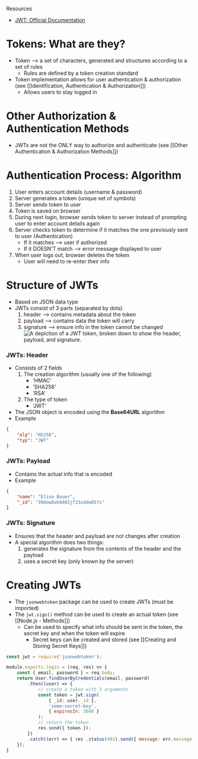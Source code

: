 Resources 
* [JWT: Official Documentation](https://jwt.io/)

# Tokens: What are they?
* Token --> a set of characters, generated and structures according to a set of rules 
	* Rules are defined by a token creation standard
* Token implementation allows for user authentication & authorization (see [[Identification, Authentication & Authorization]])
	* Allows users to stay logged in

# Other Authorization & Authentication Methods
* JWTs are not the ONLY way to authorize and authenticate (see [[Other Authentication & Authorization Methods]])

# Authentication Process: Algorithm
1) User enters account details (username & password)
2) Server generates a token (unique set of symbols)
3) Server sends token to user
4) Token is saved on browser
5) During next login, browser sends token to server instead of prompting user to enter account details again
6) Server checks token to determine if it matches the one previously sent to user (Authentication)
	* If it matches --> user if authorized
	* If it DOESN'T match --> error message displayed to user
7) When user logs out, browser deletes the token 
	* User will need to re-enter their info

# Structure of JWTs
* Based on JSON data type 
* JWTs consist of 3 parts (separated by dots)
	1) header --> contains metadata about the token
	2) payload --> contains data the token will carry 
	3) signature --> ensure info in the token cannot be changed
![A depiction of a JWT token, broken down to show the header, payload, and signature.](https://practicum-content.s3.us-west-1.amazonaws.com/resources/moved_Artboard_1_1601294494.png)

### JWTs: Header
* Consists of 2 fields
	1) The creation algorithm (usually one of the following)
		* 'HMAC'
		* 'SHA256' 
		* 'RSA'
	2) The type of token
		* 'JWT'
* The JSON object is encoded using the **Base64URL** algorithm
* Example
```json
{ 
	"alg": "HS256", 
	"typ": "JWT" 
}
```

### JWTs: Payload
* Contains the actual info that is encoded
* Example
```json
{ 
	"name": "Elise Bouer", 
	"_id": "39dow8ak8402jf23u4do057s" 
}
```

### JWTs: Signature
* Ensures that the header and payload are not changes after creation
* A special algorithm does two things:
	1) generates the signature from the contents of the header and the payload
	2) uses a secret key (only known by the server)

# Creating JWTs
* The `jsonwebtoken` package can be used to create JWTs (must be imported)
* The `jwt.sign()` method can be used to create an actual token (see [[Node.js - Methods]])
	* Can be used to specify what info should be sent in the token, the secret key and when the token will expire
		* Secret keys can be created and stored (see [[Creating and Storing Secret Keys]])
```js
const jwt = require('jsonwebtoken'); 

module.exports.login = (req, res) => { 
	const { email, password } = req.body; 
	return User.findUserByCredentials(email, password) 
		.then((user) => { 
			// create a token with 3 arguments
			const token = jwt.sign(
				{ _id: user._id }, 
				'some-secret-key', 
				{ expiresIn: 3600 }
			); 
			// return the token 
			res.send({ token }); 
		}) 
		.catch((err) => { res .status(401).send({ message: err.message }); 
	}); 
}
```